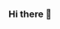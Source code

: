 ### Hi there 👋

<!--
**MikeyMeybr/MikeyMeybr** is a ✨ _special_ ✨ repository because its `README.md` (this file) appears on your GitHub profile.

Here are some ideas to get you started:

- 🔭 Meu nome é Paulo Kienen
- 🌱 estudo no Emilio de Menezes
- 👯 trabalho em casa de pipas
- 🤔 torço para o Palmeiras
- 💬 pretendo ser famoso
- 📫 sou bom em jogos
- 😄 nas horas vagas gosto de soltar pipa
- ⚡ consigo estralar os ombros
-->
